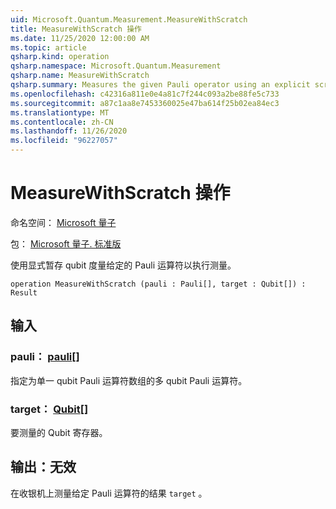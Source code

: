 ```yaml
---
uid: Microsoft.Quantum.Measurement.MeasureWithScratch
title: MeasureWithScratch 操作
ms.date: 11/25/2020 12:00:00 AM
ms.topic: article
qsharp.kind: operation
qsharp.namespace: Microsoft.Quantum.Measurement
qsharp.name: MeasureWithScratch
qsharp.summary: Measures the given Pauli operator using an explicit scratch qubit to perform the measurement.
ms.openlocfilehash: c42316a811e0e4a81c7f244c093a2be88fe5c733
ms.sourcegitcommit: a87c1aa8e7453360025e47ba614f25b02ea84ec3
ms.translationtype: MT
ms.contentlocale: zh-CN
ms.lasthandoff: 11/26/2020
ms.locfileid: "96227057"
---
```

# <a name="measurewithscratch-operation"></a>MeasureWithScratch 操作

命名空间： [Microsoft 量子](xref:Microsoft.Quantum.Measurement)

包： [Microsoft 量子. 标准版](https://nuget.org/packages/Microsoft.Quantum.Standard)


使用显式暂存 qubit 度量给定的 Pauli 运算符以执行测量。

```qsharp
operation MeasureWithScratch (pauli : Pauli[], target : Qubit[]) : Result
```


## <a name="input"></a>输入

### <a name="pauli--pauli"></a>pauli： [pauli](xref:microsoft.quantum.lang-ref.pauli)[]

指定为单一 qubit Pauli 运算符数组的多 qubit Pauli 运算符。


### <a name="target--qubit"></a>target： [Qubit](xref:microsoft.quantum.lang-ref.qubit)[]

要测量的 Qubit 寄存器。



## <a name="output--__invalidresult__"></a>输出：__无效 <Result>__

在收银机上测量给定 Pauli 运算符的结果 `target` 。